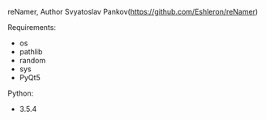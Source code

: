
reNamer, Author Svyatoslav Pankov(https://github.com/Eshleron/reNamer)

Requirements:
  - os
  - pathlib
  - random
  - sys
  - PyQt5

Python:
  - 3.5.4
